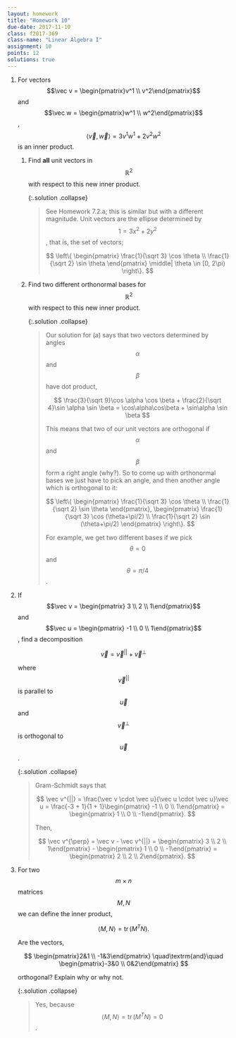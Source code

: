 ```yaml
---
layout: homework
title: "Homework 10"
due-date: 2017-11-10
class: f2017-369
class-name: "Linear Algebra I"
assignment: 10
points: 12
solutions: true
---
```


1.  For vectors $$\vec v = \begin{pmatrix}v^1 \\ v^2\end{pmatrix}$$ and $$\vec w
    = \begin{pmatrix}w^1 \\ w^2\end{pmatrix}$$, $$\langle \vec v, \vec w \rangle
    = 3v^1w^1 + 2v^2w^2$$ is an inner product.
    1.  Find **all** unit vectors in $$\mathbb R^2$$ with respect to this new
        inner product.
        
        {:.solution .collapse}
        
        > See Homework 7.2.a; this is similar but with a different magnitude. Unit vectors
        > are the ellipse determined by $$1 = 3x^2 + 2y^2$$, that is, the set of vectors;
        >
        > $$
        > \left\{ \begin{pmatrix} \frac{1}{\sqrt 3} \cos \theta \\ \frac{1}{\sqrt 2} \sin \theta \end{pmatrix}
        > \middle| \theta \in [0, 2\pi) \right\}.
        > $$
        
        
    2.  Find two different orthonormal bases for $$\mathbb R^2$$ with respect to this
        new inner product.
        
        {:.solution .collapse}
        
        > Our solution for (a) says that two vectors determined by angles
        > $$\alpha$$ and $$\beta$$ have dot product,
        >
        > $$
        > \frac{3}{\sqrt 9}\cos \alpha \cos \beta + \frac{2}{\sqrt 4}\sin \alpha \sin \beta = \cos\alpha\cos\beta + \sin\alpha \sin \beta
        > $$
        >
        > This means that two of our unit vectors are orthogonal if $$\alpha$$
        > and $$\beta$$ form a right angle (why?). So to come up with
        > orthonormal bases we just have to pick an angle, and then another
        > angle which is orthogonal to it:
        >
        > $$
        > \left\{ 
        > \begin{pmatrix} \frac{1}{\sqrt 3} \cos \theta \\ \frac{1}{\sqrt 2} \sin \theta \end{pmatrix},
        > \begin{pmatrix} \frac{1}{\sqrt 3} \cos (\theta+\pi/2) \\ \frac{1}{\sqrt 2} \sin (\theta+\pi/2) \end{pmatrix}
        >  \right\}.
        > $$
        >
        > For example, we get two different bases if we pick $$\theta = 0$$ and $$\theta = \pi/4$$.
        
2.  If $$\vec v = \begin{pmatrix} 3 \\ 2 \\ 1\end{pmatrix}$$ and $$\vec u =
    \begin{pmatrix} -1 \\ 0 \\ 1\end{pmatrix}$$, find a decomposition
    
    $$
    \vec v = \vec v^{||} + \vec v^{\perp}
    $$
    
    where $$\vec v^{||}$$ is parallel to $$\vec u$$ and $$\vec v^{\perp}$$ is
    orthogonal to $$\vec u$$.
    
    {:.solution .collapse}
    
    > Gram-Schmidt says that 
    >
    > $$
    > \vec v^{||} = \frac{\vec v \cdot \vec u}{\vec u \cdot \vec u}\vec u
    > = \frac{-3 + 1}{1 + 1}\begin{pmatrix} -1 \\ 0 \\ 1\end{pmatrix}
    > = \begin{pmatrix} 1 \\ 0 \\ -1\end{pmatrix}.
    > $$
    >
    > Then, 
    >
    > $$
    > \vec v^{\perp} = \vec v - \vec v^{||} = 
    > \begin{pmatrix} 3 \\ 2 \\ 1\end{pmatrix} - \begin{pmatrix} 1 \\ 0 \\ -1\end{pmatrix}
    > = \begin{pmatrix} 2 \\ 2 \\ 2\end{pmatrix}.
    > $$
    
3.  For two $$m \times n$$ matrices $$M, N$$ we can define the inner product,

    $$
    \langle M, N \rangle = \mathop{tr}(M^T N).
    $$
    
    Are the vectors,
    
    $$
    \begin{pmatrix}2&1 \\ -1&3\end{pmatrix} \quad\textrm{and}\quad \begin{pmatrix}-3&0 \\ 0&2\end{pmatrix}
    $$
    
    orthogonal? Explain why or why not.
    
    {:.solution .collapse}
    
    > Yes, because $$\langle M, N \rangle = \mathop{tr}(M^T N) = 0$$.
